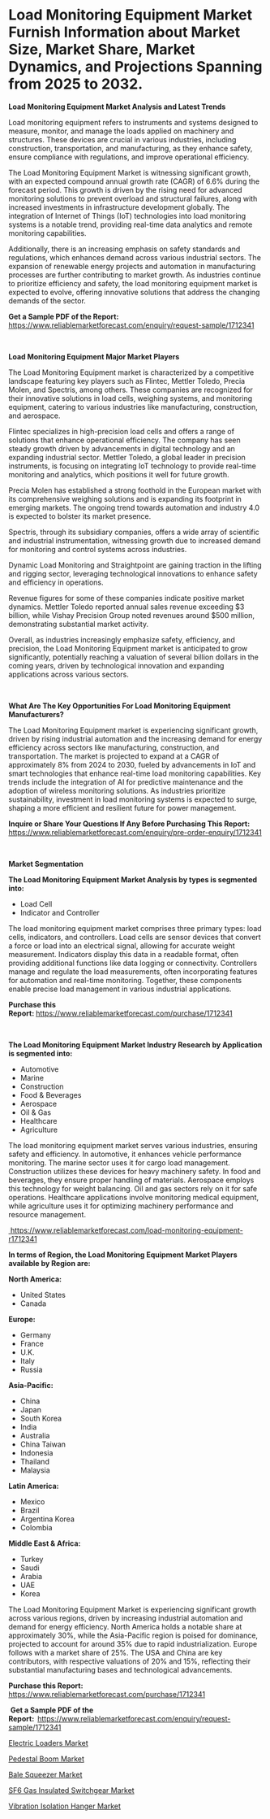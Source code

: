 <p><h1>Load Monitoring Equipment Market Furnish Information about Market Size, Market Share, Market Dynamics, and Projections Spanning from 2025 to 2032.</h1></p><p><strong>Load Monitoring Equipment Market Analysis and Latest Trends</strong></p>
<p><p>Load monitoring equipment refers to instruments and systems designed to measure, monitor, and manage the loads applied on machinery and structures. These devices are crucial in various industries, including construction, transportation, and manufacturing, as they enhance safety, ensure compliance with regulations, and improve operational efficiency.</p><p>The Load Monitoring Equipment Market is witnessing significant growth, with an expected compound annual growth rate (CAGR) of 6.6% during the forecast period. This growth is driven by the rising need for advanced monitoring solutions to prevent overload and structural failures, along with increased investments in infrastructure development globally. The integration of Internet of Things (IoT) technologies into load monitoring systems is a notable trend, providing real-time data analytics and remote monitoring capabilities.</p><p>Additionally, there is an increasing emphasis on safety standards and regulations, which enhances demand across various industrial sectors. The expansion of renewable energy projects and automation in manufacturing processes are further contributing to market growth. As industries continue to prioritize efficiency and safety, the load monitoring equipment market is expected to evolve, offering innovative solutions that address the changing demands of the sector.</p></p>
<p><strong>Get a Sample PDF of the Report:&nbsp;</strong> <a href="https://www.reliablemarketforecast.com/enquiry/request-sample/1712341?utm_campaign=1893&utm_medium=2&utm_source=Github&utm_content=ia&utm_term=08042025&utm_id=load-monitoring-equipment">https://www.reliablemarketforecast.com/enquiry/request-sample/1712341</a></p>
<p>&nbsp;</p>
<p><strong>Load Monitoring Equipment Major Market Players</strong></p>
<p><p>The Load Monitoring Equipment market is characterized by a competitive landscape featuring key players such as Flintec, Mettler Toledo, Precia Molen, and Spectris, among others. These companies are recognized for their innovative solutions in load cells, weighing systems, and monitoring equipment, catering to various industries like manufacturing, construction, and aerospace.</p><p>Flintec specializes in high-precision load cells and offers a range of solutions that enhance operational efficiency. The company has seen steady growth driven by advancements in digital technology and an expanding industrial sector. Mettler Toledo, a global leader in precision instruments, is focusing on integrating IoT technology to provide real-time monitoring and analytics, which positions it well for future growth.</p><p>Precia Molen has established a strong foothold in the European market with its comprehensive weighing solutions and is expanding its footprint in emerging markets. The ongoing trend towards automation and industry 4.0 is expected to bolster its market presence.</p><p>Spectris, through its subsidiary companies, offers a wide array of scientific and industrial instrumentation, witnessing growth due to increased demand for monitoring and control systems across industries.</p><p>Dynamic Load Monitoring and Straightpoint are gaining traction in the lifting and rigging sector, leveraging technological innovations to enhance safety and efficiency in operations.</p><p>Revenue figures for some of these companies indicate positive market dynamics. Mettler Toledo reported annual sales revenue exceeding $3 billion, while Vishay Precision Group noted revenues around $500 million, demonstrating substantial market activity.</p><p>Overall, as industries increasingly emphasize safety, efficiency, and precision, the Load Monitoring Equipment market is anticipated to grow significantly, potentially reaching a valuation of several billion dollars in the coming years, driven by technological innovation and expanding applications across various sectors.</p></p>
<p>&nbsp;</p>
<p><strong>What Are The Key Opportunities For Load Monitoring Equipment Manufacturers?</strong></p>
<p><p>The Load Monitoring Equipment market is experiencing significant growth, driven by rising industrial automation and the increasing demand for energy efficiency across sectors like manufacturing, construction, and transportation. The market is projected to expand at a CAGR of approximately 8% from 2024 to 2030, fueled by advancements in IoT and smart technologies that enhance real-time load monitoring capabilities. Key trends include the integration of AI for predictive maintenance and the adoption of wireless monitoring solutions. As industries prioritize sustainability, investment in load monitoring systems is expected to surge, shaping a more efficient and resilient future for power management.</p></p>
<p><strong>Inquire or Share Your Questions If Any Before Purchasing This Report:</strong> <a href="https://www.reliablemarketforecast.com/enquiry/pre-order-enquiry/1712341?utm_campaign=1893&utm_medium=2&utm_source=Github&utm_content=ia&utm_term=08042025&utm_id=load-monitoring-equipment">https://www.reliablemarketforecast.com/enquiry/pre-order-enquiry/1712341</a></p>
<p>&nbsp;</p>
<p><strong>Market Segmentation</strong></p>
<p><strong>The Load Monitoring Equipment Market Analysis by types is segmented into:</strong></p>
<p><ul><li>Load Cell</li><li>Indicator and Controller</li></ul></p>
<p><p>The load monitoring equipment market comprises three primary types: load cells, indicators, and controllers. Load cells are sensor devices that convert a force or load into an electrical signal, allowing for accurate weight measurement. Indicators display this data in a readable format, often providing additional functions like data logging or connectivity. Controllers manage and regulate the load measurements, often incorporating features for automation and real-time monitoring. Together, these components enable precise load management in various industrial applications.</p></p>
<p><strong>Purchase this Report:&nbsp;</strong><a href="https://www.reliablemarketforecast.com/purchase/1712341?utm_campaign=1893&utm_medium=2&utm_source=Github&utm_content=ia&utm_term=08042025&utm_id=load-monitoring-equipment">https://www.reliablemarketforecast.com/purchase/1712341</a></p>
<p>&nbsp;</p>
<p><strong>The Load Monitoring Equipment Market Industry Research by Application is segmented into:</strong></p>
<p><ul><li>Automotive</li><li>Marine</li><li>Construction</li><li>Food & Beverages</li><li>Aerospace</li><li>Oil & Gas</li><li>Healthcare</li><li>Agriculture</li></ul></p>
<p><p>The load monitoring equipment market serves various industries, ensuring safety and efficiency. In automotive, it enhances vehicle performance monitoring. The marine sector uses it for cargo load management. Construction utilizes these devices for heavy machinery safety. In food and beverages, they ensure proper handling of materials. Aerospace employs this technology for weight balancing. Oil and gas sectors rely on it for safe operations. Healthcare applications involve monitoring medical equipment, while agriculture uses it for optimizing machinery performance and resource management.</p></p>
<p><a href="https://www.reliablemarketforecast.com/load-monitoring-equipment-r1712341?utm_campaign=1893&utm_medium=2&utm_source=Github&utm_content=ia&utm_term=08042025&utm_id=load-monitoring-equipment">&nbsp;https://www.reliablemarketforecast.com/load-monitoring-equipment-r1712341</a></p>
<p><strong>In terms of Region, the Load Monitoring Equipment Market Players available by Region are:</strong></p>
<p>
    <p> <strong> North America: </strong>
        <ul>
            <li>United States</li>
            <li>Canada</li>
        </ul>
        </p> 
    <p> <strong> Europe: </strong>
        <ul>
            <li>Germany</li>
            <li>France</li>
            <li>U.K.</li>
            <li>Italy</li>
            <li>Russia</li>
        </ul>
        </p> 
    <p> <strong> Asia-Pacific: </strong>
        <ul>
            <li>China</li>
            <li>Japan</li>
            <li>South Korea</li>
            <li>India</li>
            <li>Australia</li>
            <li>China Taiwan</li>
            <li>Indonesia</li>
            <li>Thailand</li>
            <li>Malaysia</li>
        </ul>
        </p> 
    <p> <strong> Latin America: </strong>
        <ul>
            <li>Mexico</li>
            <li>Brazil</li>
            <li>Argentina Korea</li>
            <li>Colombia</li>
        </ul>
        </p> 
    <p> <strong> Middle East & Africa: </strong>
        <ul>
            <li>Turkey</li>
            <li>Saudi</li>
            <li>Arabia</li>
            <li>UAE</li>
            <li>Korea</li>
        </ul>
    </p>
    </p>
<p><p>The Load Monitoring Equipment Market is experiencing significant growth across various regions, driven by increasing industrial automation and demand for energy efficiency. North America holds a notable share at approximately 30%, while the Asia-Pacific region is poised for dominance, projected to account for around 35% due to rapid industrialization. Europe follows with a market share of 25%. The USA and China are key contributors, with respective valuations of 20% and 15%, reflecting their substantial manufacturing bases and technological advancements.</p></p>
<p><strong>Purchase this Report: </strong><a href="https://www.reliablemarketforecast.com/purchase/1712341?utm_campaign=1893&utm_medium=2&utm_source=Github&utm_content=ia&utm_term=08042025&utm_id=load-monitoring-equipment">https://www.reliablemarketforecast.com/purchase/1712341</a></p>
<p>&nbsp;<strong>Get a Sample PDF of the Report:&nbsp;&nbsp;</strong><a href="https://www.reliablemarketforecast.com/enquiry/request-sample/1712341?utm_campaign=1893&utm_medium=2&utm_source=Github&utm_content=ia&utm_term=08042025&utm_id=load-monitoring-equipment">https://www.reliablemarketforecast.com/enquiry/request-sample/1712341</a></p>
<p><strong></strong></p>
<p><p><a href="https://github.com/denighoylen1/Market-Research-Report-List-1/blob/main/electric-loaders-market.md?utm_campaign=1893&utm_medium=2&utm_source=Github&utm_content=ia&utm_term=08042025&utm_id=load-monitoring-equipment">Electric Loaders Market</a></p><p><a href="https://github.com/barlevsebako/Market-Research-Report-List-1/blob/main/pedestal-boom-market.md?utm_campaign=1893&utm_medium=2&utm_source=Github&utm_content=ia&utm_term=08042025&utm_id=load-monitoring-equipment">Pedestal Boom Market</a></p><p><a href="https://github.com/tornapruttuz/Market-Research-Report-List-1/blob/main/bale-squeezer-market.md?utm_campaign=1893&utm_medium=2&utm_source=Github&utm_content=ia&utm_term=08042025&utm_id=load-monitoring-equipment">Bale Squeezer Market</a></p><p><a href="https://github.com/luerabollevc/Market-Research-Report-List-1/blob/main/sf6-gas-insulated-switchgear-market.md?utm_campaign=1893&utm_medium=2&utm_source=Github&utm_content=ia&utm_term=08042025&utm_id=load-monitoring-equipment">SF6 Gas Insulated Switchgear Market</a></p><p><a href="https://github.com/aertsfecto0h/Market-Research-Report-List-1/blob/main/vibration-isolation-hanger-market.md?utm_campaign=1893&utm_medium=2&utm_source=Github&utm_content=ia&utm_term=08042025&utm_id=load-monitoring-equipment">Vibration Isolation Hanger Market</a></p></p>